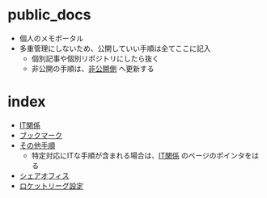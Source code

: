 public_docs
===

* 個人のメモポータル
* 多重管理にしないため、公開していい手順は全てここに記入
	* 個別記事や個別リポジトリにしたら抜く
	* 非公開の手順は、[非公開側](https://github.com/hinoshiba/private_docs) へ更新する

# index

* [IT関係](./it/README.md)
* [ブックマーク](./bookmark/README.md)
* [その他手順](./ope/README.md)
	* 特定対応にITな手順が含まれる場合は、[IT関係](./it/README.md) のページのポインタをはる
* [シェアオフィス](./office/README.md)
* [ロケットリーグ設定](./game/settings/rocketleague/README.md)
